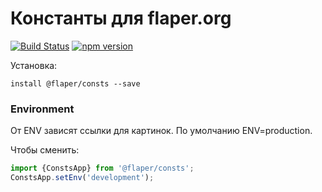 # Константы для flaper.org
[![Build Status](https://travis-ci.org/flaper/consts.svg?branch=master)](https://travis-ci.org/flaper/consts) [![npm version](https://badge.fury.io/js/%40flaper%2Fconsts.svg)](https://badge.fury.io/js/%40flaper%2Fconsts)

Установка:

`install @flaper/consts --save`
### Environment
От ENV зависят ссылки для картинок. 
По умолчанию ENV=production.

Чтобы сменить:
```js
import {ConstsApp} from '@flaper/consts';
ConstsApp.setEnv('development');
```
